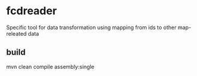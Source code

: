 # fcdreader
Specific tool for data transformation using mapping from ids to other map-releated data


## build
mvn clean compile assembly:single
